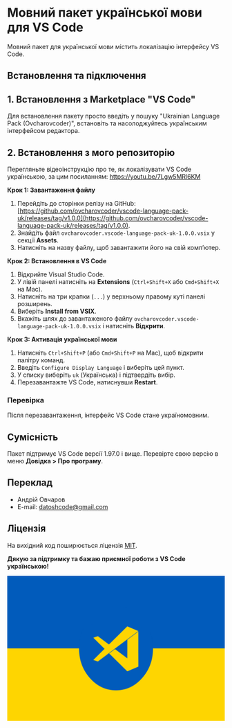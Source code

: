 # Мовний пакет української мови для VS Code

Мовний пакет для української мови містить локалізацію інтерфейсу VS Code.

## Встановлення та підключення
## 1. Встановлення з Marketplace "VS Code"
Для встановлення пакету просто введіть у пошуку "Ukrainian Language Pack (Ovcharovcoder)", встановіть та насолоджуйтесь українським інтерфейсом редактора.

## 2. Встановлення з мого репозиторію
Перегляньте відеоінструкцію про те, як локалізувати VS Code українською, за цим посиланням: https://youtu.be/7Lgw5MRl6KM  

**Крок 1: Завантаження файлу**

1. Перейдіть до сторінки релізу на GitHub:  
   [https://github.com/ovcharovcoder/vscode-language-pack-uk/releases/tag/v1.0.0](https://github.com/ovcharovcoder/vscode-language-pack-uk/releases/tag/v1.0.0).
2. Знайдіть файл `ovcharovcoder.vscode-language-pack-uk-1.0.0.vsix` у секції **Assets**.
3. Натисніть на назву файлу, щоб завантажити його на свій комп’ютер.

**Крок 2: Встановлення в VS Code**

1. Відкрийте Visual Studio Code.
2. У лівій панелі натисніть на **Extensions** (`Ctrl+Shift+X` або `Cmd+Shift+X` на Mac).
3. Натисніть на три крапки (`...`) у верхньому правому куті панелі розширень.
4. Виберіть **Install from VSIX**.
5. Вкажіть шлях до завантаженого файлу `ovcharovcoder.vscode-language-pack-uk-1.0.0.vsix` і натисніть **Відкрити**.

**Крок 3: Активація української мови**

1. Натисніть `Ctrl+Shift+P` (або `Cmd+Shift+P` на Mac), щоб відкрити палітру команд.
2. Введіть `Configure Display Language` і виберіть цей пункт.
3. У списку виберіть `uk` (Українська) і підтвердіть вибір.
4. Перезавантажте VS Code, натиснувши **Restart**.

### Перевірка

Після перезавантаження, інтерфейс VS Code стане україномовним.

## Сумісність

Пакет підтримує VS Code версії 1.97.0 і вище. Перевірте свою версію в меню **Довідка > Про програму**.

## Переклад

- Андрій Овчаров
- E-mail: datoshcode@gmail.com

## Ліцензія

На вихідний код поширюється ліцензія [MIT](https://github.com/Microsoft/vscode-loc/blob/master/LICENSE.md).

**Дякую за підтримку та бажаю приємної роботи з VS Code українською!**

<img src="1.jpg" alt="banner">
